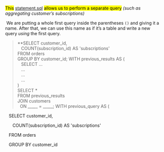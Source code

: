 <mark class="hltr-pomarancza">This</mark> [statement.sql](/obisdian_ntoes/notes_obsidian/SQL/statement.sql.md)  <mark class="hltr-pomarancza">allows us to perform a separate query</mark> 
	*(such as aggregating customer’s subscriptions)*


 We are putting a whole first query inside the parentheses `()` and giving it a name. After that, we can use this name as if it’s a table and write a new query _using_ the first query.

>**SELECT customer_id,  
   COUNT(subscription_id) AS 'subscriptions'  
FROM orders  
GROUP BY customer_id;
WITH previous_results AS (  
   SELECT ...  
   ...  
   ...  
   ...  
)  
SELECT *  
FROM previous_results  
JOIN customers  
  ON _____ = _____;
WITH previous_query AS (

   SELECT customer_id,

      COUNT(subscription_id) AS 'subscriptions'

   FROM orders

   GROUP BY customer_id